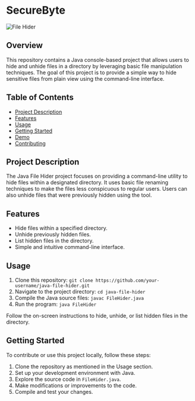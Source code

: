 # SecureByte

![File Hider](file_hider_image.jpg)

## Overview

This repository contains a Java console-based project that allows users to hide and unhide files in a directory by leveraging basic file manipulation techniques. The goal of this project is to provide a simple way to hide sensitive files from plain view using the command-line interface.

## Table of Contents

- [Project Description](#project-description)
- [Features](#features)
- [Usage](#usage)
- [Getting Started](#getting-started)
- [Demo](#demo)
- [Contributing](#contributing)

## Project Description

The Java File Hider project focuses on providing a command-line utility to hide files within a designated directory. It uses basic file renaming techniques to make the files less conspicuous to regular users. Users can also unhide files that were previously hidden using the tool.

## Features

- Hide files within a specified directory.
- Unhide previously hidden files.
- List hidden files in the directory.
- Simple and intuitive command-line interface.

## Usage

1. Clone this repository: `git clone https://github.com/your-username/java-file-hider.git`
2. Navigate to the project directory: `cd java-file-hider`
3. Compile the Java source files: `javac FileHider.java`
4. Run the program: `java FileHider`

Follow the on-screen instructions to hide, unhide, or list hidden files in the directory.

## Getting Started

To contribute or use this project locally, follow these steps:

1. Clone the repository as mentioned in the Usage section.
2. Set up your development environment with Java.
3. Explore the source code in `FileHider.java`.
4. Make modifications or improvements to the code.
5. Compile and test your changes.

